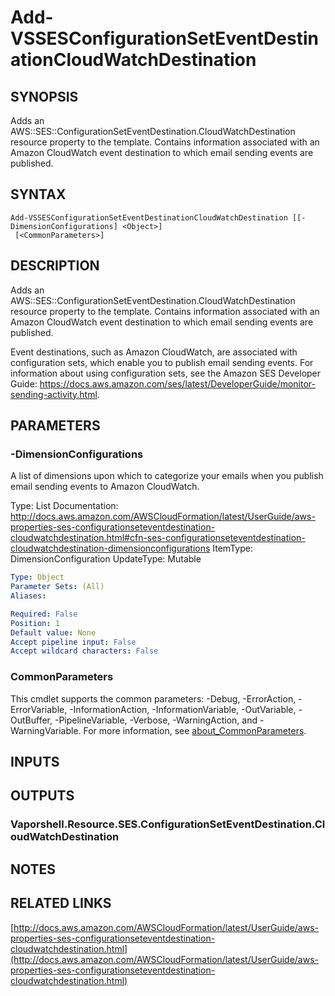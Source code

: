 # Add-VSSESConfigurationSetEventDestinationCloudWatchDestination

## SYNOPSIS
Adds an AWS::SES::ConfigurationSetEventDestination.CloudWatchDestination resource property to the template.
Contains information associated with an Amazon CloudWatch event destination to which email sending events are published.

## SYNTAX

```
Add-VSSESConfigurationSetEventDestinationCloudWatchDestination [[-DimensionConfigurations] <Object>]
 [<CommonParameters>]
```

## DESCRIPTION
Adds an AWS::SES::ConfigurationSetEventDestination.CloudWatchDestination resource property to the template.
Contains information associated with an Amazon CloudWatch event destination to which email sending events are published.

Event destinations, such as Amazon CloudWatch, are associated with configuration sets, which enable you to publish email sending events.
For information about using configuration sets, see the Amazon SES Developer Guide: https://docs.aws.amazon.com/ses/latest/DeveloperGuide/monitor-sending-activity.html.

## PARAMETERS

### -DimensionConfigurations
A list of dimensions upon which to categorize your emails when you publish email sending events to Amazon CloudWatch.

Type: List
Documentation: http://docs.aws.amazon.com/AWSCloudFormation/latest/UserGuide/aws-properties-ses-configurationseteventdestination-cloudwatchdestination.html#cfn-ses-configurationseteventdestination-cloudwatchdestination-dimensionconfigurations
ItemType: DimensionConfiguration
UpdateType: Mutable

```yaml
Type: Object
Parameter Sets: (All)
Aliases:

Required: False
Position: 1
Default value: None
Accept pipeline input: False
Accept wildcard characters: False
```

### CommonParameters
This cmdlet supports the common parameters: -Debug, -ErrorAction, -ErrorVariable, -InformationAction, -InformationVariable, -OutVariable, -OutBuffer, -PipelineVariable, -Verbose, -WarningAction, and -WarningVariable. For more information, see [about_CommonParameters](http://go.microsoft.com/fwlink/?LinkID=113216).

## INPUTS

## OUTPUTS

### Vaporshell.Resource.SES.ConfigurationSetEventDestination.CloudWatchDestination
## NOTES

## RELATED LINKS

[http://docs.aws.amazon.com/AWSCloudFormation/latest/UserGuide/aws-properties-ses-configurationseteventdestination-cloudwatchdestination.html](http://docs.aws.amazon.com/AWSCloudFormation/latest/UserGuide/aws-properties-ses-configurationseteventdestination-cloudwatchdestination.html)

